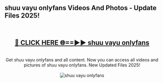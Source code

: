 <h2>shuu vayu onlyfans Videos And Photos - Update Files 2025!</h2>
<br>
<div align="center">
<h2><a href="https://linkcuts.com/hfmhzwbr" rel="nofollow">🔴 CLICK HERE 🌐==►► shuu vayu onlyfans</a></h2>
<br>
Get shuu vayu onlyfans and all content. Now you can access all videos and pictures of shuu vayu onlyfans. New Updated Files 2025!
<br>
<br>
<a href="https://linkcuts.com/hfmhzwbr" rel="nofollow" data-target="animated-image.originalLink"><img src="https://i.ibb.co.com/WyWwxjT/player-gif2.gif" alt="shuu vayu onlyfans" style="max-width: 100%; display: inline-block;" data-target="animated-image.originalImage"></a>
</div>
<br>